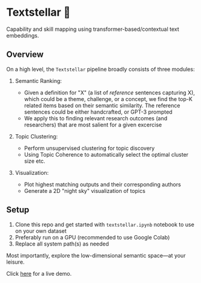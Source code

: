 # Textstellar 🌌

Capability and skill mapping using transformer-based/contextual text embeddings.

## Overview

On a high level, the `Textstellar` pipeline broadly consists of three modules:

1. Semantic Ranking:
    - Given a definition for "X" (a list of *reference* sentences capturing X), which could be a theme, challenge, or a concept, we find the top-K related items based on their semantic similarity. The reference sentences could be either handcrafted, or GPT-3 prompted
    - We apply this to finding relevant research outcomes (and researchers) that are most salient for a given excercise

2. Topic Clustering:
    - Perform unsupervised clustering for topic discovery
    - Using Topic Coherence to automatically select the optimal cluster size etc.
3. Visualization:
    - Plot highest matching outputs and their corresponding authors
    - Generate a 2D "night sky" visualization of topics

## Setup 
1. Clone this repo and get started with `textstellar.ipynb` notebook to use on your own dataset
2. Preferably run on a GPU (recommended to use Google Colab)
3. Replace all system path(s) as needed

Most importantly, explore the low-dimensional semantic space—at your leisure.

Click [here](https://textstellar.com) for a live demo.
